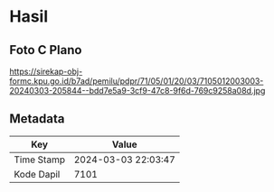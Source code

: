 # Hasil

## Foto C Plano

https://sirekap-obj-formc.kpu.go.id/b7ad/pemilu/pdpr/71/05/01/20/03/7105012003003-20240303-205844--bdd7e5a9-3cf9-47c8-9f6d-769c9258a08d.jpg


## Metadata

| Key        | Value               |
| ---------- | ------------------- |
| Time Stamp | 2024-03-03 22:03:47 |
| Kode Dapil | 7101                |



